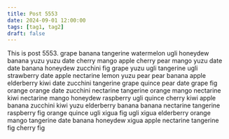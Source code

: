 ```yaml
---
title: Post 5553
date: 2024-09-01 12:00:00
tags: [tag1, tag2]
draft: false
---
```

This is post 5553.
grape
banana
tangerine
watermelon
ugli
honeydew
banana
yuzu
yuzu
date
cherry
mango
apple
cherry
pear
mango
yuzu
date
date
banana
honeydew
zucchini
fig
grape
yuzu
ugli
tangerine
ugli
strawberry
date
apple
nectarine
lemon
yuzu
pear
pear
banana
apple
elderberry
kiwi
date
zucchini
tangerine
grape
quince
pear
date
grape
fig
orange
orange
date
zucchini
nectarine
tangerine
orange
mango
nectarine
kiwi
nectarine
mango
honeydew
raspberry
ugli
quince
cherry
kiwi
apple
banana
zucchini
kiwi
yuzu
elderberry
banana
banana
nectarine
tangerine
raspberry
fig
orange
quince
ugli
xigua
fig
ugli
xigua
elderberry
orange
mango
tangerine
date
banana
honeydew
xigua
apple
nectarine
tangerine
fig
cherry
fig
